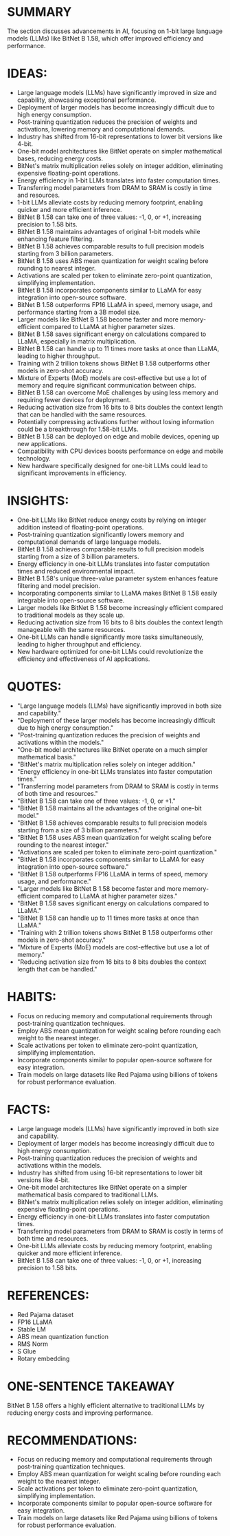 # SUMMARY
The section discusses advancements in AI, focusing on 1-bit large language models (LLMs) like BitNet B 1.58, which offer improved efficiency and performance.

# IDEAS:
- Large language models (LLMs) have significantly improved in size and capability, showcasing exceptional performance.
- Deployment of larger models has become increasingly difficult due to high energy consumption.
- Post-training quantization reduces the precision of weights and activations, lowering memory and computational demands.
- Industry has shifted from 16-bit representations to lower bit versions like 4-bit.
- One-bit model architectures like BitNet operate on simpler mathematical bases, reducing energy costs.
- BitNet's matrix multiplication relies solely on integer addition, eliminating expensive floating-point operations.
- Energy efficiency in 1-bit LLMs translates into faster computation times.
- Transferring model parameters from DRAM to SRAM is costly in time and resources.
- 1-bit LLMs alleviate costs by reducing memory footprint, enabling quicker and more efficient inference.
- BitNet B 1.58 can take one of three values: -1, 0, or +1, increasing precision to 1.58 bits.
- BitNet B 1.58 maintains advantages of original 1-bit models while enhancing feature filtering.
- BitNet B 1.58 achieves comparable results to full precision models starting from 3 billion parameters.
- BitNet B 1.58 uses ABS mean quantization for weight scaling before rounding to nearest integer.
- Activations are scaled per token to eliminate zero-point quantization, simplifying implementation.
- BitNet B 1.58 incorporates components similar to LLaMA for easy integration into open-source software.
- BitNet B 1.58 outperforms FP16 LLaMA in speed, memory usage, and performance starting from a 3B model size.
- Larger models like BitNet B 1.58 become faster and more memory-efficient compared to LLaMA at higher parameter sizes.
- BitNet B 1.58 saves significant energy on calculations compared to LLaMA, especially in matrix multiplication.
- BitNet B 1.58 can handle up to 11 times more tasks at once than LLaMA, leading to higher throughput.
- Training with 2 trillion tokens shows BitNet B 1.58 outperforms other models in zero-shot accuracy.
- Mixture of Experts (MoE) models are cost-effective but use a lot of memory and require significant communication between chips.
- BitNet B 1.58 can overcome MoE challenges by using less memory and requiring fewer devices for deployment.
- Reducing activation size from 16 bits to 8 bits doubles the context length that can be handled with the same resources.
- Potentially compressing activations further without losing information could be a breakthrough for 1.58-bit LLMs.
- BitNet B 1.58 can be deployed on edge and mobile devices, opening up new applications.
- Compatibility with CPU devices boosts performance on edge and mobile technology.
- New hardware specifically designed for one-bit LLMs could lead to significant improvements in efficiency.

# INSIGHTS:
- One-bit LLMs like BitNet reduce energy costs by relying on integer addition instead of floating-point operations.
- Post-training quantization significantly lowers memory and computational demands of large language models.
- BitNet B 1.58 achieves comparable results to full precision models starting from a size of 3 billion parameters.
- Energy efficiency in one-bit LLMs translates into faster computation times and reduced environmental impact.
- BitNet B 1.58's unique three-value parameter system enhances feature filtering and model precision.
- Incorporating components similar to LLaMA makes BitNet B 1.58 easily integrable into open-source software.
- Larger models like BitNet B 1.58 become increasingly efficient compared to traditional models as they scale up.
- Reducing activation size from 16 bits to 8 bits doubles the context length manageable with the same resources.
- One-bit LLMs can handle significantly more tasks simultaneously, leading to higher throughput and efficiency.
- New hardware optimized for one-bit LLMs could revolutionize the efficiency and effectiveness of AI applications.

# QUOTES:
- "Large language models (LLMs) have significantly improved in both size and capability."
- "Deployment of these larger models has become increasingly difficult due to high energy consumption."
- "Post-training quantization reduces the precision of weights and activations within the models."
- "One-bit model architectures like BitNet operate on a much simpler mathematical basis."
- "BitNet's matrix multiplication relies solely on integer addition."
- "Energy efficiency in one-bit LLMs translates into faster computation times."
- "Transferring model parameters from DRAM to SRAM is costly in terms of both time and resources."
- "BitNet B 1.58 can take one of three values: -1, 0, or +1."
- "BitNet B 1.58 maintains all the advantages of the original one-bit model."
- "BitNet B 1.58 achieves comparable results to full precision models starting from a size of 3 billion parameters."
- "BitNet B 1.58 uses ABS mean quantization for weight scaling before rounding to the nearest integer."
- "Activations are scaled per token to eliminate zero-point quantization."
- "BitNet B 1.58 incorporates components similar to LLaMA for easy integration into open-source software."
- "BitNet B 1.58 outperforms FP16 LLaMA in terms of speed, memory usage, and performance."
- "Larger models like BitNet B 1.58 become faster and more memory-efficient compared to LLaMA at higher parameter sizes."
- "BitNet B 1.58 saves significant energy on calculations compared to LLaMA."
- "BitNet B 1.58 can handle up to 11 times more tasks at once than LLaMA."
- "Training with 2 trillion tokens shows BitNet B 1.58 outperforms other models in zero-shot accuracy."
- "Mixture of Experts (MoE) models are cost-effective but use a lot of memory."
- "Reducing activation size from 16 bits to 8 bits doubles the context length that can be handled."

# HABITS:
- Focus on reducing memory and computational requirements through post-training quantization techniques.
- Employ ABS mean quantization for weight scaling before rounding each weight to the nearest integer.
- Scale activations per token to eliminate zero-point quantization, simplifying implementation.
- Incorporate components similar to popular open-source software for easy integration.
- Train models on large datasets like Red Pajama using billions of tokens for robust performance evaluation.

# FACTS:
- Large language models (LLMs) have significantly improved in both size and capability.
- Deployment of larger models has become increasingly difficult due to high energy consumption.
- Post-training quantization reduces the precision of weights and activations within the models.
- Industry has shifted from using 16-bit representations to lower bit versions like 4-bit.
- One-bit model architectures like BitNet operate on a simpler mathematical basis compared to traditional LLMs.
- BitNet's matrix multiplication relies solely on integer addition, eliminating expensive floating-point operations.
- Energy efficiency in one-bit LLMs translates into faster computation times.
- Transferring model parameters from DRAM to SRAM is costly in terms of both time and resources.
- One-bit LLMs alleviate costs by reducing memory footprint, enabling quicker and more efficient inference.
- BitNet B 1.58 can take one of three values: -1, 0, or +1, increasing precision to 1.58 bits.

# REFERENCES:
- Red Pajama dataset
- FP16 LLaMA
- Stable LM
- ABS mean quantization function
- RMS Norm
- S Glue
- Rotary embedding

# ONE-SENTENCE TAKEAWAY
BitNet B 1.58 offers a highly efficient alternative to traditional LLMs by reducing energy costs and improving performance.

# RECOMMENDATIONS:
- Focus on reducing memory and computational requirements through post-training quantization techniques.
- Employ ABS mean quantization for weight scaling before rounding each weight to the nearest integer.
- Scale activations per token to eliminate zero-point quantization, simplifying implementation.
- Incorporate components similar to popular open-source software for easy integration.
- Train models on large datasets like Red Pajama using billions of tokens for robust performance evaluation.
